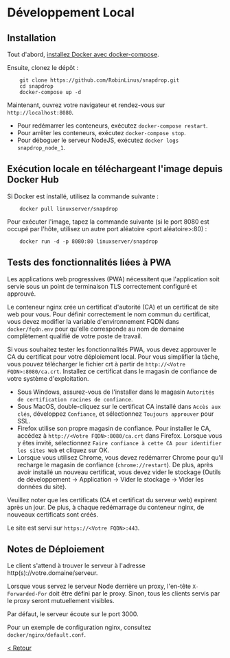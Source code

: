 # Développement Local
## Installation

Tout d'abord, [installez Docker avec docker-compose](https://docs.docker.com/compose/install/).

Ensuite, clonez le dépôt :
```
    git clone https://github.com/RobinLinus/snapdrop.git
    cd snapdrop
    docker-compose up -d
```
Maintenant, ouvrez votre navigateur et rendez-vous sur `http://localhost:8080`.

- Pour redémarrer les conteneurs, exécutez `docker-compose restart`.
- Pour arrêter les conteneurs, exécutez `docker-compose stop`.
- Pour déboguer le serveur NodeJS, exécutez `docker logs snapdrop_node_1`.


## Exécution locale en téléchargeant l'image depuis Docker Hub

Si Docker est installé, utilisez la commande suivante :
```
    docker pull linuxserver/snapdrop
```

Pour exécuter l'image, tapez la commande suivante (si le port 8080 est occupé par l'hôte, utilisez un autre port aléatoire <port aléatoire>:80) :
```
    docker run -d -p 8080:80 linuxserver/snapdrop
```






## Tests des fonctionnalités liées à PWA
Les applications web progressives (PWA) nécessitent que l'application soit servie sous un point de terminaison TLS correctement configuré et approuvé.

Le conteneur nginx crée un certificat d'autorité (CA) et un certificat de site web pour vous. Pour définir correctement le nom commun du certificat, vous devez modifier la variable d'environnement FQDN dans `docker/fqdn.env` pour qu'elle corresponde au nom de domaine complètement qualifié de votre poste de travail.

Si vous souhaitez tester les fonctionnalités PWA, vous devez approuver le CA du certificat pour votre déploiement local. Pour vous simplifier la tâche, vous pouvez télécharger le fichier crt à partir de `http://<Votre FQDN>:8080/ca.crt`. Installez ce certificat dans le magasin de confiance de votre système d'exploitation.
- Sous Windows, assurez-vous de l'installer dans le magasin `Autorités de certification racines de confiance`.
- Sous MacOS, double-cliquez sur le certificat CA installé dans `Accès aux clés`, développez `Confiance`, et sélectionnez `Toujours approuver` pour SSL.
- Firefox utilise son propre magasin de confiance. Pour installer le CA, accédez à `http://<Votre FQDN>:8080/ca.crt` dans Firefox. Lorsque vous y êtes invité, sélectionnez `Faire confiance à cette CA pour identifier les sites Web` et cliquez sur OK.
- Lorsque vous utilisez Chrome, vous devez redémarrer Chrome pour qu'il recharge le magasin de confiance (`chrome://restart`). De plus, après avoir installé un nouveau certificat, vous devez vider le stockage (Outils de développement -> Application -> Vider le stockage -> Vider les données du site).

Veuillez noter que les certificats (CA et certificat du serveur web) expirent après un jour.
De plus, à chaque redémarrage du conteneur nginx, de nouveaux certificats sont créés.

Le site est servi sur `https://<Votre FQDN>:443`.
    
## Notes de Déploiement
Le client s'attend à trouver le serveur à l'adresse http(s)://votre.domaine/serveur.

Lorsque vous servez le serveur Node derrière un proxy, l'en-tête `X-Forwarded-For` doit être défini par le proxy. Sinon, tous les clients servis par le proxy seront mutuellement visibles.

Par défaut, le serveur écoute sur le port 3000.

Pour un exemple de configuration nginx, consultez `docker/nginx/default.conf`.

[< Retour](/README.md)
